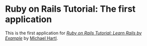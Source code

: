 # Ruby on Rails Tutorial: The first application

This is the first application for
[*Ruby on Rails Tutorial: Learn Rails by Example*](http://railstutorial.org/)
by [Michael Hartl](http://michaelhartl.com/).